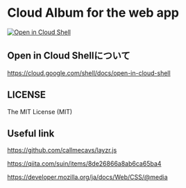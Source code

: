 # Cloud Album for the web app
[![Open in Cloud Shell](http://gstatic.com/cloudssh/images/open-btn.svg)](https://console.cloud.google.com/cloudshell/editor?cloudshell_git_repo=https%3A%2F%2Fgithub.com%2Fkappa0923%2Fcloud-album-web.git)

## Open in Cloud Shellについて
https://cloud.google.com/shell/docs/open-in-cloud-shell

## LICENSE
The MIT License (MIT)

## Useful link
https://github.com/callmecavs/layzr.js

https://qiita.com/suin/items/8de26866a8ab6ca65ba4

https://developer.mozilla.org/ja/docs/Web/CSS/@media
